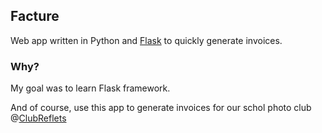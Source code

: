 Facture
-------
Web app written in Python and [Flask](http://flask.pocoo.org/) to quickly generate invoices. 

### Why? 

My goal was to learn Flask framework. 

And of course, use this app to generate invoices for our schol photo club @[ClubReflets](https://github.com/ClubReflets)
